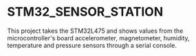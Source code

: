 # STM32_SENSOR_STATION
This project takes the STM32L475 and shows values from the microcontroller's board accelerometer, magnetometer, humidity, temperature and pressure sensors through a serial console.
